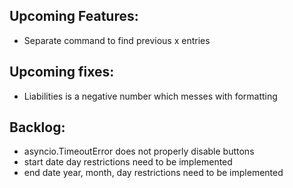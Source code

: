 ## Upcoming Features:

- Separate command to find previous x entries

## Upcoming fixes:

- Liabilities is a negative number which messes with formatting

## Backlog:

- asyncio.TimeoutError does not properly disable buttons
- start date day restrictions need to be implemented
- end date year, month, day restrictions need to be implemented
